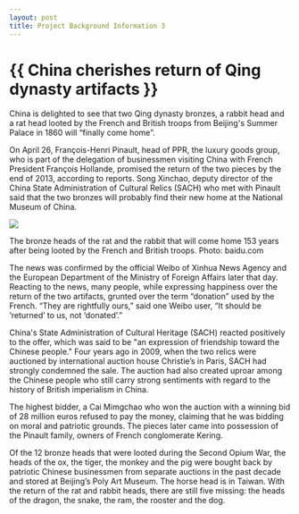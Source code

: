 ```yaml
---
layout: post
title: Project Background Information 3
---
```


{{ China cherishes return of Qing dynasty artifacts }}
================

<p class="meta">

China is delighted to see that two Qing dynasty bronzes, a rabbit head and a rat head looted by the French and British troops from Beijing's Summer Palace in 1860 will “finally come home”.

On April 26, François-Henri Pinault, head of PPR, the luxury goods group, who is part of the delegation of businessmen visiting China with French President François Hollande, promised the return of the two pieces by the end of 2013, according to reports. Song Xinchao, deputy director of  the China State Administration of Cultural Relics (SACH) who met with Pinault said that the two bronzes will probably find their new home at the National Museum of China.

<img src="{{ site.url }}/blog/images/5.JPG"><img /> 

The bronze heads of the rat and the rabbit that will come home 153 years after being looted by the French and British troops. Photo: baidu.com

The news was confirmed by the official Weibo of Xinhua News Agency and the European Department of the Ministry of Foreign Affairs later that day. Reacting to the news, many people, while expressing happiness over the return of the two artifacts, grunted over the term “donation” used by the French. “They are rightfully ours,” said one Weibo user, “It should be ‘returned’ to us, not ‘donated’.”

China's State Administration of Cultural Heritage (SACH) reacted positively to the offer, which was said to be "an expression of friendship toward the Chinese people." Four years ago in 2009, when the two relics were auctioned by international auction house Christie’s in Paris, SACH had strongly condemned the sale. The auction had also created uproar among the Chinese people who still carry strong sentiments with regard to the history of British imperialism in China.

The highest bidder, a Cai Mimgchao who won the auction with a winning bid of 28 million euros refused to pay the money, claiming that he was bidding on moral and patriotic grounds. The pieces later came into possession of the Pinault family, owners of French conglomerate Kering.

Of the 12 bronze heads that were looted during the Second Opium War, the heads of the ox, the tiger, the monkey and the pig were bought back by patriotic Chinese businessmen from separate auctions in the past decade and stored at Beijing’s Poly Art Museum. The horse head is in Taiwan. With the return of the rat and rabbit heads, there are still five missing: the heads of the dragon, the snake, the ram, the rooster and the dog.